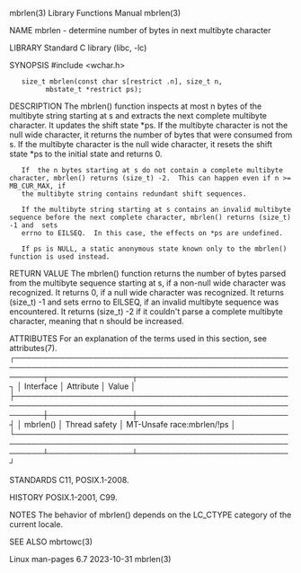 mbrlen(3)							   Library Functions Manual							     mbrlen(3)

NAME
       mbrlen - determine number of bytes in next multibyte character

LIBRARY
       Standard C library (libc, -lc)

SYNOPSIS
       #include <wchar.h>

       size_t mbrlen(const char s[restrict .n], size_t n,
		     mbstate_t *restrict ps);

DESCRIPTION
       The  mbrlen()  function	inspects at most n bytes of the multibyte string starting at s and extracts the next complete multibyte character.  It updates
       the shift state *ps.  If the multibyte character is not the null wide character, it returns the number of bytes that were  consumed  from  s.   If  the
       multibyte character is the null wide character, it resets the shift state *ps to the initial state and returns 0.

       If  the n bytes starting at s do not contain a complete multibyte character, mbrlen() returns (size_t) -2.  This can happen even if n >= MB_CUR_MAX, if
       the multibyte string contains redundant shift sequences.

       If the multibyte string starting at s contains an invalid multibyte sequence before the next complete character, mbrlen() returns (size_t) -1 and  sets
       errno to EILSEQ.	 In this case, the effects on *ps are undefined.

       If ps is NULL, a static anonymous state known only to the mbrlen() function is used instead.

RETURN VALUE
       The  mbrlen()  function	returns the number of bytes parsed from the multibyte sequence starting at s, if a non-null wide character was recognized.  It
       returns 0, if a null wide character was recognized.  It returns (size_t) -1 and sets errno to EILSEQ, if an invalid multibyte sequence was encountered.
       It returns (size_t) -2 if it couldn't parse a complete multibyte character, meaning that n should be increased.

ATTRIBUTES
       For an explanation of the terms used in this section, see attributes(7).
       ┌─────────────────────────────────────────────────────────────────────────────────────────────────────────┬───────────────┬───────────────────────────┐
       │ Interface												 │ Attribute	 │ Value		     │
       ├─────────────────────────────────────────────────────────────────────────────────────────────────────────┼───────────────┼───────────────────────────┤
       │ mbrlen()												 │ Thread safety │ MT-Unsafe race:mbrlen/!ps │
       └─────────────────────────────────────────────────────────────────────────────────────────────────────────┴───────────────┴───────────────────────────┘

STANDARDS
       C11, POSIX.1-2008.

HISTORY
       POSIX.1-2001, C99.

NOTES
       The behavior of mbrlen() depends on the LC_CTYPE category of the current locale.

SEE ALSO
       mbrtowc(3)

Linux man-pages 6.7							  2023-10-31								     mbrlen(3)
